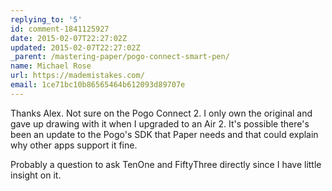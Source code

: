 ```yaml
---
replying_to: '5'
id: comment-1841125927
date: 2015-02-07T22:27:02Z
updated: 2015-02-07T22:27:02Z
_parent: /mastering-paper/pogo-connect-smart-pen/
name: Michael Rose
url: https://mademistakes.com/
email: 1ce71bc10b86565464b612093d89707e
---
```


Thanks Alex. Not sure on the Pogo Connect 2. I only own the original and gave up
drawing with it when I upgraded to an Air 2. It's possible there's been an
update to the Pogo's SDK that Paper needs and that could explain why other apps
support it fine.

Probably a question to ask TenOne and FiftyThree directly since I have little
insight on it.

